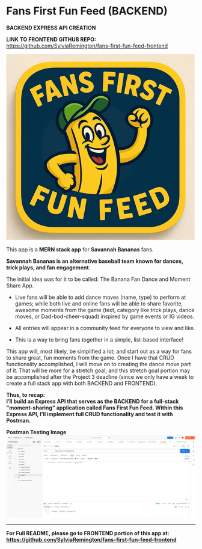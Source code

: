 # Fans First Fun Feed (BACKEND)

**BACKEND EXPRESS API CREATION** <br>
<!-- **-- Started August 21st, 2025 for GA Project #3** -->
<!-- **We have one week to complete this project.** -->

**LINK TO FRONTEND GITHUB REPO:** https://github.com/SylviaRemington/fans-first-fun-feed-frontend


<!-- <p align="center">
  <img src="./public/images/smallerFansFirst.png) " alt="Fans First Fun Image" /><br>
  <b>Fans First Fun Feed App Image</b>
</p> -->

![FansFirstBlue](./public/images/smallerFansFirst.png) <br>

This app is a **MERN stack app** for **Savannah Bananas** fans.

**Savannah Bananas is an alternative baseball team known for dances, trick plays, and fan engagement**. 

The initial idea was for it to be called: The Banana Fan Dance and Moment Share App. 

- Live fans will be able to add dance moves (name, type) to perform at games; while both live and online fans will be able to share favorite, awesome moments from the game (text, category like trick plays, dance moves, or Dad-bod-cheer-squad) inspired by game events or IG videos. 

- All entries will appear in a community feed for everyone to view and like. 

- This is a way to bring fans together in a simple, list-based interface!

This app will, most likely, be simplified a lot; and start out as a way for fans to share great, fun moments from the game. Once I have that CRUD functionality accomplished, I will move on to creating the dance move part of it. That will be more for a stretch goal; and this stretch goal portion may be accomplished after the Project 3 deadline (since we only have a week to create a full stack app with both BACKEND and FRONTEND).

**Thus, to recap:** <br>
**I’ll build an Express API that serves as the BACKEND for a full-stack "moment-sharing" application called Fans First Fun Feed. Within this Express API, I’ll implement full CRUD functionality and test it with Postman.**

**Postman Testing Image**
![PostmanTestingImage](./public/images/Postman%20Routes.png) 

<hr>

**For Full README, please go to FRONTEND portion of this app at: https://github.com/SylviaRemington/fans-first-fun-feed-frontend**




